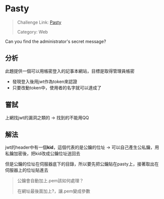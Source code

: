 # Pasty

> Challenge Link: [Pasty](http://hitb.xctf.org.cn/contest_challenge/)
>
> Category: Web

Can you find the administrator's secret message?

## 分析

此題提供一個可以用帳密登入的記事本網站，目標是取得管理員帳密
- 發現登入後用jwt作為token來認證
- 只要改動token中，使用者的名字就可以達成了

## 嘗試

上網找jwt的漏洞之類的 -> 找到的不能用QQ

## 解法

jwt的header中有一個**kid**，這個代表的是公鑰的位址
-> 可以自己產生公私鑰，用私鑰加密後，把kid改成公鑰位址送回去

但是公鑰的位址在伺服器底下的目錄，所以要先把公鑰貼在pasty上，接著取出在伺服器上的位址貼進去

> 公鑰會自動加上.pem該如何處理？
>
> 在網址最後面加上?，讓.pem變成參數
